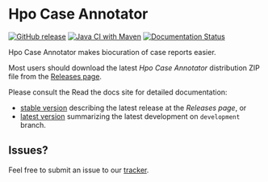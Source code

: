 # Hpo Case Annotator

[![GitHub release](https://img.shields.io/github/release/monarch-initiative/HpoCaseAnnotator.svg)](https://github.com/monarch-initiative/HpoCaseAnnotator/releases)
[![Java CI with Maven](https://github.com/monarch-initiative/HpoCaseAnnotator/workflows/Java%20CI%20with%20Maven/badge.svg)](https://github.com/monarch-initiative/HpoCaseAnnotator/actions/workflows/maven.yml)
[![Documentation Status](https://readthedocs.org/projects/hpo-case-annotator/badge/?version=master)](https://hpo-case-annotator.readthedocs.io/en/master/?badge=master)

Hpo Case Annotator makes biocuration of case reports easier.

Most users should download the latest *Hpo Case Annotator* distribution ZIP file from
the [Releases page](https://github.com/monarch-initiative/HpoCaseAnnotator/releases).

Please consult the Read the docs site for detailed documentation:
- [stable version](https://hpo-case-annotator.readthedocs.io/en/stable) describing the latest release at the *Releases page*, or
- [latest version](https://hpo-case-annotator.readthedocs.io/en/latest) summarizing the latest development on `development` branch.

## Issues?

Feel free to submit an issue to our [tracker](https://github.com/monarch-initiative/HpoCaseAnnotator/issues).

